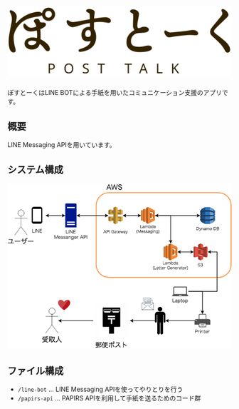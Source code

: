 # ![ぽすとーく](https://github.com/rilmayer/post-talk/blob/master/design/logo.svg)
ぽすとーくはLINE BOTによる手紙を用いたコミュニケーション支援のアプリです。

## 概要
LINE Messaging APIを用いています。

## システム構成
![system](https://github.com/rilmayer/post-talk/blob/master/docs/images/POST_TALK.png)

## ファイル構成
- `/line-bot` ... LINE Messaging APIを使ってやりとりを行う
- `/papirs-api` ... PAPIRS APIを利用して手紙を送るためのコード群